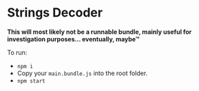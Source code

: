 # Strings Decoder
**This will most likely not be a runnable bundle, mainly useful for investigation purposes... eventually, maybe™**

To run:
- `npm i`
- Copy your `main.bundle.js` into the root folder.
- `npm start`